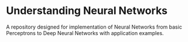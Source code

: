 # Understanding Neural Networks
A repository designed for implementation of Neural Networks from basic Perceptrons to Deep Neural Networks with application examples.

